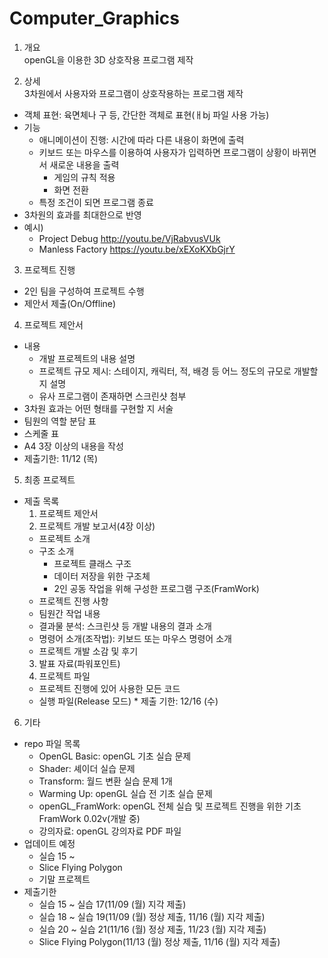 # Computer_Graphics

1. 개요\
openGL을 이용한 3D 상호작용 프로그램 제작

2. 상세\
3차원에서 사용자와 프로그램이 상호작용하는 프로그램 제작
  * 객체 표현: 육면체나 구 등, 간단한 객체로 표현(ㅐbj 파일 사용 가능)
  * 기능
    + 애니메이션이 진행: 시간에 따라 다른 내용이 화면에 출력
    + 키보드 또는 마우스를 이용하여 사용자가 입력하면 프로그램이 상황이 바뀌면서 새로운 내용을 출력
      - 게임의 규칙 적용
      - 화면 전환
    + 특정 조건이 되면 프로그램 종료
  * 3차원의 효과를 최대한으로 반영
  * 예시)
    + Project Debug http://youtu.be/VjRabvusVUk
    + Manless Factory https://youtu.be/xEXoKXbGjrY
  
3. 프로젝트 진행
  * 2인 팀을 구성하여 프로젝트 수행
  * 제안서 제출(On/Offline)

4. 프로젝트 제안서
  * 내용
    + 개발 프로젝트의 내용 설명
    + 프로젝트 규모 제시: 스테이지, 캐릭터, 적, 배경 등 어느 정도의 규모로 개발할 지 설명
    + 유사 프로그램이 존재하면 스크린샷 첨부
  * 3차원 효과는 어떤 형태를 구현할 지 서술
  * 팀원의 역할 분담 표
  * 스케줄 표
  * A4 3장 이상의 내용을 작성
  * 제출기한: 11/12 (목)

 5. 최종 프로젝트
   * 제출 목록
      1. 프로젝트 제안서
      2. 프로젝트 개발 보고서(4장 이상)
        * 프로젝트 소개
        * 구조 소개
          + 프로젝트 클래스 구조
          + 데이터 저장을 위한 구조체
          + 2인 공동 작업을 위해 구성한 프로그램 구조(FramWork)
        * 프로젝트 진행 사항
        * 팀원간 작업 내용
        * 결과물 분석: 스크린샷 등 개발 내용의 결과 소개
        * 명령어 소개(조작법): 키보드 또는 마우스 명령어 소개
        * 프로젝트 개발 소감 및 후기
      3. 발표 자료(파워포인트)
      4. 프로젝트 파일
        * 프로젝트 진행에 있어 사용한 모든 코드
        * 실행 파일(Release 모드)
    * 제출 기한: 12/16 (수)
  
6. 기타
  * repo 파일 목록
    + OpenGL Basic: openGL 기초 실습 문제
    + Shader: 셰이더 실습 문제
    + Transform: 월드 변환 실습 문제 1개
    + Warming Up: openGL 실습 전 기초 실습 문제
    + openGL_FramWork: openGL 전체 실습 및 프로젝트 진행을 위한 기초 FramWork 0.02v(개발 중)
    + 강의자료: openGL 강의자료 PDF 파일
  * 업데이트 예정
    + 실습 15 ~ 
    + Slice Flying Polygon
    + 기말 프로젝트  
  * 제출기한
    + 실습 15 ~ 실습 17(11/09 (월) 지각 제출)
    + 실습 18 ~ 실습 19(11/09 (월) 정상 제출, 11/16 (월) 지각 제출)
    + 실습 20 ~ 실습 21(11/16 (월) 정상 제출, 11/23 (월) 지각 제출)
    + Slice Flying Polygon(11/13 (월) 정상 제출, 11/16 (월) 지각 제출)
